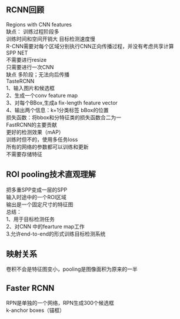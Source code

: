 ## RCNN回顾   
Regions with CNN features  
缺点：
训练过程阶段多   
训练时间和空间开销大
目标检测速度慢  
R-CNN需要对每个区域分别执行CNN正向传播过程，并没有考虑共享计算  
SPP NET   
不需要进行resize   
只需要进行一次CNN   
缺点 多阶段；无法向后传播  
TasteRCNN   
1、输入图片和候选框   
2、生成一个conv  feature map   
3、对每个BBox,生成a fix-length feature vector   
4、输出两个信息：k+1分类标签  bBox的位置  
损失函数：将bbox和分特征类的损失函数合二为一   
FastRCNN的主要贡献   
更好的检测效果（mAP）  
训练时但不的，使用多任务loss  
所有的网络的参数都可以训练和更新   
不需要存储特征  
## ROI  pooling技术直观理解   
把多重SPP变成一层的SPP  
输入时途中的一个ROI区域   
输出是一个固定尺寸的特征图   
总结：   
1、用于目标检测任务   
2、对CNN 中的fearture map工作  
3.允许end-to-end的形式训练目标检测系统  
##  映射关系  
卷积不会是特征图变小，pooling是图像面积为原来的一半  
## Faster RCNN  
RPN是单独的一个网络，RPN生成300个候选框  
k-anchor boxes（锚框）  
 

